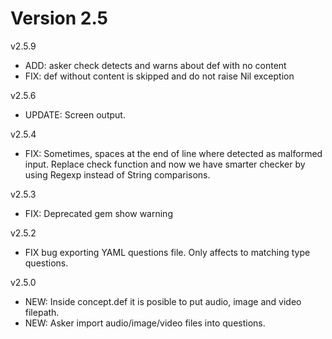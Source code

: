 
# Version 2.5

v2.5.9
* ADD: asker check detects and warns about def with no content
* FIX: def without content is skipped and do not raise Nil exception

v2.5.6
* UPDATE: Screen output.

v2.5.4
* FIX: Sometimes, spaces at the end of line where detected as malformed input. Replace check function and now we have smarter checker by using Regexp instead of String comparisons.

v2.5.3
* FIX: Deprecated gem show warning

v2.5.2
* FIX bug exporting YAML questions file. Only affects to matching type questions.

v2.5.0
* NEW: Inside concept.def it is posible to put audio, image and video filepath.
* NEW: Asker import audio/image/video files into questions.

